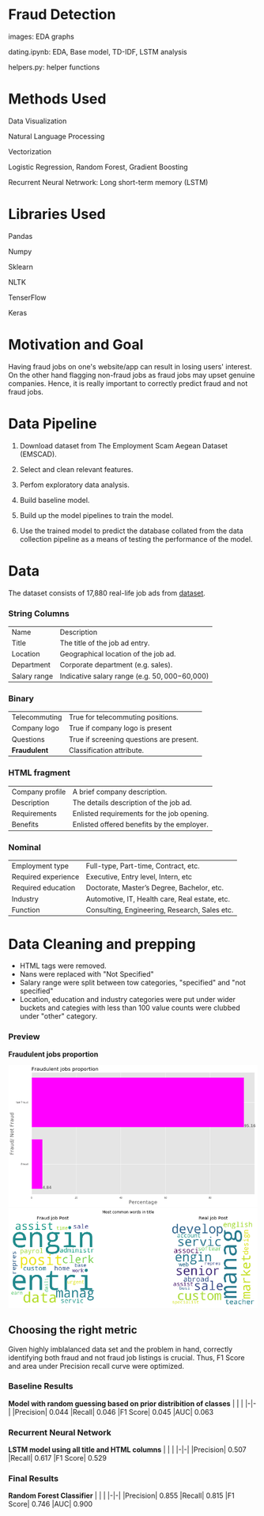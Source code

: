 # Fraud Detection
images: EDA graphs

dating.ipynb: EDA, Base model, TD-IDF, LSTM analysis

helpers.py: helper functions

# Methods Used

Data Visualization

Natural Language Processing

Vectorization

Logistic Regression, Random Forest, Gradient Boosting

Recurrent Neural Netrwork: Long short-term memory (LSTM)

# Libraries Used

Pandas

Numpy

Sklearn

NLTK

TenserFlow

Keras

# Motivation and Goal
Having fraud jobs on one's website/app can result in losing users' interest. On the other hand flagging non-fraud jobs as fraud jobs may upset genuine companies. Hence, it is really important to correctly predict fraud and not fraud jobs.


# Data Pipeline

1. Download dataset from The Employment Scam Aegean Dataset (EMSCAD).

1. Select and clean relevant features.

1. Perfom exploratory data analysis.

1. Build baseline model.

1. Build up the model pipelines to train the model.

1. Use the trained model to predict the database collated from the data collection pipeline as a means of testing the performance of the model.


# Data

The dataset consists of 17,880 real-life job ads from 
[dataset](http://emscad.samos.aegean.gr/download?expires=1600585206032&signature=546a70ad7b553b8c4dac2c0f126e46c7d6b53e21de3a9f3dd622727a274986ca).

### String Columns
| | | 
|-|-|
|Name| Description 
|Title| The title of the job ad entry.
|Location| Geographical location of the job ad.
|Department| Corporate department (e.g. sales).
|Salary range| Indicative salary range (e.g. $50,000-$60,000)

###  Binary 
| | | 
|-|-|
|Telecommuting| True for telecommuting positions. 
|Company logo| True if company logo is present
|Questions| True if screening questions are present.
|**Fraudulent**| 	Classification attribute.

### HTML fragment
| | | 
|-|-|
|Company profile| A brief company description. 
|Description| The details description of the job ad.
|Requirements| Enlisted requirements for the job opening.
|Benefits| 	Enlisted offered benefits by the employer.

### Nominal
| | | 
|-|-|
|Employment type| Full-type, Part-time, Contract, etc. 
|Required experience| Executive, Entry level, Intern, etc
|Required education| Doctorate, Master’s Degree, Bachelor, etc.
|Industry| Automotive, IT, Health care, Real estate, etc.
|Function| Consulting, Engineering, Research, Sales etc.

# Data Cleaning and prepping
* HTML tags were removed.
* Nans were replaced with "Not Specified"
* Salary range were split between tow categories, "specified" and "not specified"
* Location, education and industry categories were put under wider buckets and categies with less than 100 value counts were clubbed under "other" category.

### Preview
**Fraudulent jobs proportion**

![Image](images/fraud_perc.png)
![Image](images/title_wordcloud.png)

## Choosing the right metric
Given highly imblalanced data set and the problem in hand, correctly identifying both fraud and not fraud job listings is crucial. Thus, F1 Score and area under Precision recall curve were optimized.

### Baseline Results
**Model with random guessing based on prior distribition of classes**
| | | 
|-|-|
|Precision| 0.044
|Recall| 0.046
|F1 Score| 0.045
|AUC| 0.063

### Recurrent Neural Network
**LSTM model using all title and HTML columns**
| | | 
|-|-|
|Precision| 0.507
|Recall| 0.617
|F1 Score| 0.529

### Final Results
**Random Forest Classifier**
| | | 
|-|-|
|Precision| 0.855
|Recall| 0.815
|F1 Score| 0.746
|AUC| 0.900



